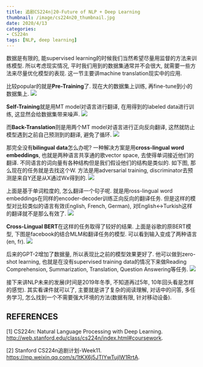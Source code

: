 ```yaml
---
title: 追剧CS224n|20-Future of NLP + Deep Learning
thumbnail: /image/cs224n20_thumbnail.jpg
date: 2020/4/13
categories: 
- CS224n
tags: [NLP, deep learning]
---
```


数据是有限的, 能supervised learning的时候我们当然希望尽量用监督的方法来训练模型. 所以考虑现实情况, 平时我们用到的数据集通常并不会很大, 就需要一些方法来尽量优化模型的表现. 这一节主要讲machine translation现实中的应用.
<!-- more -->

比较popular的就是**Pre-Training**了. 现在大的数据集上训练, 再fine-tune到小的数据集上.
![](/image/cs224n20_1.png)

**Self-Training**就是用MT model对语言进行翻译, 在用得到的labeled data进行训练, 这显然会给数据集带来噪声. 
![](/image/cs224n20_2.png)

而**Back-Translation**则是用两个MT model对语言进行正向反向翻译, 这然就防止模型遇到之前自己预测到的翻译, 避免了循环.
![](/image/cs224n20_3.png)

那完全没有**bilingual data**怎么办呢? 一种解决方案是用**cross-lingual word embeddings**, 也就是两种语言共享通的歌vector space, 去使得单词接近他们的翻译. 不同语言的词向量有各种结构但是我们假设他们的结构是类似的. 如下图, 那么现在的任务就是去找这个W. 方法是用adversarial training, discriminator去预测是来自Y还是从X通过Wx得到的.
![](/image/cs224n20_4.png)

上面是基于单词粒度的, 怎么翻译一个句子呢. 就是用ross-lingual word embeddings在同样的encoder-decoder训练正向反向的翻译任务. 但是这样的模型对比较类似的语言有效(English, French, German), 对English<->Turkish这样的翻译就不是那么有效了.
![](/image/cs224n20_5.png)

**Cross-Lingual BERT**在这样的任务取得了较好的结果. 上面是谷歌的原BERT模型, 下图是facebook的结合MLM和翻译任务的模型. 可以看到输入变成了两种语言(en, fr). 
![](/image/cs224n20_6.png)

后来的GPT-2增加了数据量, 所以表现比之前的模型效果更好了. 他可以做到zero-shot learning, 也就是在没有supervised training data的情况下来做Reading Comprehension, Summarization, Translation, Question Answering等任务.
![](/image/cs224n20_7.png)

接下来讲NLP未来的发展(时间是2019年冬季, 不知道再过5年, 10年回头看是怎样的感觉). 其实看课件就可以了, 主要就是讲了复杂的阅读理解, 对话中的问答, 多任务学习, 怎么找到一个不需要强大环境的方法(数据有限, 针对移动设备).

## REFERENCES
[1] CS224n: Natural Language Processing with Deep Learning. http://web.stanford.edu/class/cs224n/index.html#coursework.

[2] Stanford CS224n追剧计划-Week11. https://mp.weixin.qq.com/s/1tKX6j5JTIYwTujIW1RrtA.